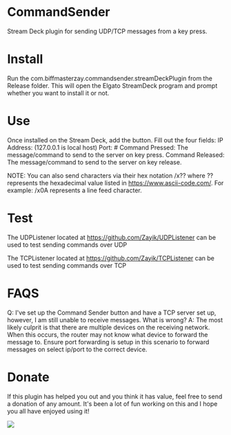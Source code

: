 # CommandSender
 Stream Deck plugin for sending UDP/TCP messages from a key press. 

# Install
 Run the com.biffmasterzay.commandsender.streamDeckPlugin from the Release folder.
 This will open the Elgato StreamDeck program and prompt whether you want to install it or not.
 
# Use
 Once installed on the Stream Deck, add the button. 
 Fill out the four fields:
	IP Address: (127.0.0.1 is local host)
	Port: #
	Command Pressed: The message/command to send to the server on key press.
	Command Released: The message/command to send to the server on key release.

NOTE: You can also send characters via their hex notation /x?? where ?? represents the hexadecimal value listed in https://www.ascii-code.com/. 
For example: /x0A represents a line feed character. 

# Test
 The UDPListener located at https://github.com/Zayik/UDPListener can be used to test sending commands over UDP
 
 The TCPListener located at https://github.com/Zayik/TCPListener can be used to test sending commands over TCP


# FAQS
Q: I've set up the Command Sender button and have a TCP server set up, however, I am still unable to receive messages. What is wrong?
A: The most likely culprit is that there are multiple devices on the receiving network. When this occurs, the router may not know what device to forward the message to. Ensure port forwarding is setup in this scenario to forward messages on select ip/port to the correct device. 

# Donate
If this plugin has helped you out and you think it has value, feel free to send a donation of any amount. It's been a lot of fun working on this and I hope you all have enjoyed using it!

[![](https://www.paypalobjects.com/en_US/i/btn/btn_donateCC_LG.gif)](https://www.paypal.com/donate/?business=2CMZ24E89WANG&no_recurring=0&currency_code=USD)
